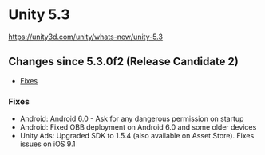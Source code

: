 # Unity 5.3

https://unity3d.com/unity/whats-new/unity-5.3

## Changes since 5.3.0f2  (Release Candidate 2)

- [Fixes](#fixes)


### Fixes

*   Android: Android 6.0 - Ask for any dangerous permission on startup
*   Android: Fixed OBB deployment on Android 6.0 and some older devices
*   Unity Ads: Upgraded SDK to 1.5.4 (also available on Asset Store). Fixes issues on iOS 9.1